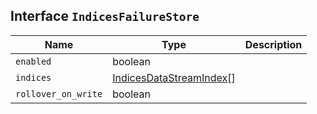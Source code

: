## Interface `IndicesFailureStore`

| Name | Type | Description |
| - | - | - |
| `enabled` | boolean | &nbsp; |
| `indices` | [IndicesDataStreamIndex](./IndicesDataStreamIndex.md)[] | &nbsp; |
| `rollover_on_write` | boolean | &nbsp; |
